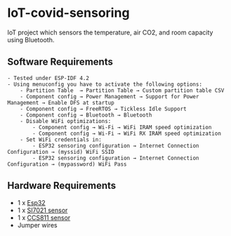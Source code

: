 # IoT-covid-sensoring
IoT project which sensors the temperature, air CO2, and room capacity using Bluetooth.

## Software Requirements
    - Tested under ESP-IDF 4.2
    - Using menuconfig you have to activate the following options:
        - Partition Table  → Partition Table → Custom partition table CSV
        - Component config → Power Management → Support for Power Management → Enable DFS at startup
        - Component config → FreeRTOS → Tickless Idle Support
        - Component config → Bluetooth → Bluetooth
        - Disable WiFi optimizations:
            - Component config → Wi-Fi → WiFi IRAM speed optimization
            - Component config → Wi-Fi → WiFi RX IRAM speed optimization
        - Set WiFi credentials in:
            - ESP32 sensoring configuration → Internet Connection Configuration → (myssid) WiFi SSID
            - ESP32 sensoring configuration → Internet Connection Configuration → (mypassword) WiFi Pass

## Hardware Requirements
- 1 x [Esp32](https://www.espressif.com/en/products/socs/esp32/overview/)
- 1 x [SI7021 sensor](https://www.silabs.com/documents/public/data-sheets/Si7021-A20.pdf/)
- 1 x [CCS811 sensor](https://dfimg.dfrobot.com/nobody/wiki/7334c560756596ba0cf3f1d2102d19dd.pdf/)
- Jumper wires